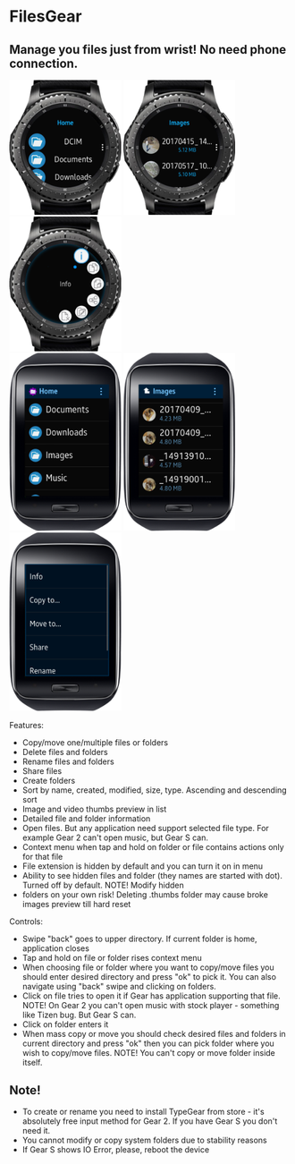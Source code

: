 # FilesGear

## Manage you files just from wrist! No need phone connection.

<div>
    <img src="screenshots/Screen1.png" width="200"/>
    <img src="screenshots/Screen2.png" width="200"/>
    <img src="screenshots/Screen3.png" width="200"/>
    <br/>
    <img src="screenshots/Screen4.png" width="200"/>
    <img src="screenshots/Screen5.png" width="200"/>
    <img src="screenshots/Screen6.png" width="200"/>
</div>

Features:
* Copy/move one/multiple files or folders
* Delete files and folders
* Rename files and folders
* Share files
* Create folders
* Sort by name, created, modified, size, type. Ascending and descending sort
* Image and video thumbs preview in list
* Detailed file and folder information
* Open files. But any application need support selected file type. For example Gear 2 can't open music, but Gear S can.
* Context menu when tap and hold on folder or file contains actions only for that file
* File extension is hidden by default and you can turn it on in menu
* Ability to see hidden files and folder (they names are started with dot). Turned off by default. NOTE! Modify hidden
* folders on your own risk! Deleting .thumbs folder may cause broke images preview till hard reset

Controls:
* Swipe "back" goes to upper directory. If current folder is home, application closes
* Tap and hold on file or folder rises context menu
* When choosing file or folder where you want to copy/move files you should enter desired directory and press "ok" to pick
it. You can also navigate using "back" swipe and clicking on folders.
* Click on file tries to open it if Gear has application supporting that file. NOTE! On Gear 2 you can't open music with
stock player - something like Tizen bug. But Gear S can.
* Click on folder enters it
* When mass copy or move you should check desired files and folders in current directory and press "ok" then you can pick
folder where you wish to copy/move files. NOTE! You can't copy or move folder inside itself.

## Note!
* To create or rename you need to install TypeGear from store - it's absolutely free input method for Gear 2. If you have
Gear S you don't need it.
* You cannot modify or copy system folders due to stability reasons
* If Gear S shows IO Error, please, reboot the device

